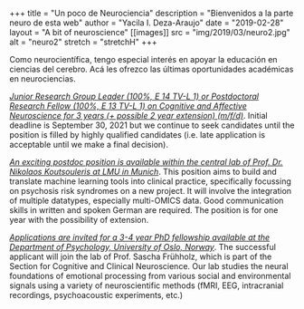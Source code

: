 +++
title = "Un poco de Neurociencia"
description = "Bienvenidos a la parte neuro de esta web"
author = "Yacila I. Deza-Araujo"
date = "2019-02-28"
layout = "A bit of neuroscience"
[[images]]
  src = "img/2019/03/neuro2.jpg"
  alt = "neuro2"
  stretch = "stretchH"
+++


Como neurocient&iacute;fica, tengo especial inter&eacute;s en apoyar la educaci&oacute;n en ciencias del cerebro. 
Ac&aacute; les ofrezco las &uacute;ltimas oportunidades acad&eacute;micas en neurociencias.

[*Junior Research Group Leader (100%, E 14 TV-L 1) or Postdoctoral Research Fellow (100%, E 13 TV-L 1) on Cognitive and Affective Neuroscience for 3 years (+ possible 2 year extension) (m/f/d)*](https://uni-tuebingen.de/universitaet/stellenangebote/newsfullview-stellenangebote/article/junior-research-group-leader-100-e-14-tv-l-or-postdoctoral-research-fellow-100-e-13-tv-l-on-cognitive-and-affective-neuroscience-m-f-d/). Initial deadline is September 30, 2021 but we continue to seek candidates until the position is filled by highly qualified candidates (i.e. late application is acceptable until we make a final decision). 

[*An exciting postdoc position is available within the central lab of Prof. Dr. Nikolaos Koutsouleris at LMU in Munich*](https://www.stepstone.de/stellenangebote--Postdoc-m-w-d-in-der-Biomarkerevaluation-zur-Unterstuetzung-der-klinischen-Translation-fuer-Schizophrenie-Muenchen-Klinikum-der-Universitaet-Muenchen--7374088-inline.html?cid=B2C_CLC_SYS8_Listing). This position aims to build and translate machine learning tools into clinical practice, specifically focussing on psychosis risk syndromes on a new project. It will involve the integration of multiple datatypes, especially multi-OMICS data. Good communication skills in written and spoken German are required. The position is for one year with the possibility of extension.

[*Applications are invited for a 3-4 year PhD fellowship available at the Department of Psychology, University of Oslo, Norway*](https://www.jobbnorge.no/en/available-jobs/job/195915/phd-research-fellow). The successful applicant will join the lab of Prof. Sascha Frühholz, which is part of the Section for Cognitive and Clinical Neuroscience. Our lab studies the neural foundations of emotional processing from various social and environmental signals using a variety of neuroscientific methods (fMRI, EEG, intracranial recordings, psychoacoustic experiments, etc.)

















